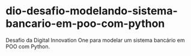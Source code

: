 # dio-desafio-modelando-sistema-bancario-em-poo-com-python
Desafio da Digital Innovation One para modelar um sistema bancário em POO com Python.
